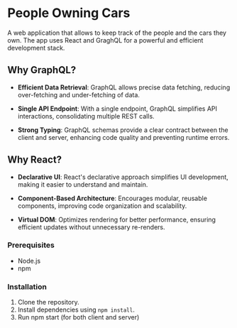 # People Owning Cars
A web application that allows to keep track of the people and the cars they own. The app uses React and GraghQL for a powerful and efficient development stack.

## Why GraphQL?

- **Efficient Data Retrieval**: GraphQL allows precise data fetching, reducing over-fetching and under-fetching of data.

- **Single API Endpoint**: With a single endpoint, GraphQL simplifies API interactions, consolidating multiple REST calls.

- **Strong Typing**: GraphQL schemas provide a clear contract between the client and server, enhancing code quality and preventing runtime errors.

## Why React?

- **Declarative UI**: React's declarative approach simplifies UI development, making it easier to understand and maintain.

- **Component-Based Architecture**: Encourages modular, reusable components, improving code organization and scalability.

- **Virtual DOM**: Optimizes rendering for better performance, ensuring efficient updates without unnecessary re-renders.

### Prerequisites

- Node.js
- npm

### Installation

1. Clone the repository.
2. Install dependencies using `npm install`.
3. Run npm start (for both client and server)
